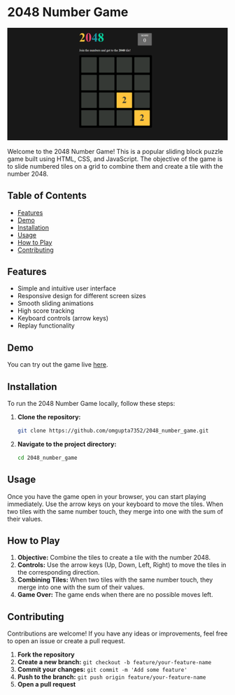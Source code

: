 # 2048 Number Game
![Tic-Tac-Toe](2048.png)


Welcome to the 2048 Number Game! This is a popular sliding block puzzle game built using HTML, CSS, and JavaScript. The objective of the game is to slide numbered tiles on a grid to combine them and create a tile with the number 2048.

## Table of Contents

- [Features](#features)
- [Demo](#demo)
- [Installation](#installation)
- [Usage](#usage)
- [How to Play](#how-to-play)
- [Contributing](#contributing)

## Features

- Simple and intuitive user interface
- Responsive design for different screen sizes
- Smooth sliding animations
- High score tracking
- Keyboard controls (arrow keys)
- Replay functionality

## Demo

You can try out the game live [here](https://omgupta7352.github.io/2048_number_game/).

## Installation

To run the 2048 Number Game locally, follow these steps:

1. **Clone the repository:**

    ```sh
    git clone https://github.com/omgupta7352/2048_number_game.git
    ```

2. **Navigate to the project directory:**

    ```sh
    cd 2048_number_game
    ```

## Usage

Once you have the game open in your browser, you can start playing immediately. Use the arrow keys on your keyboard to move the tiles. When two tiles with the same number touch, they merge into one with the sum of their values.

## How to Play

1. **Objective:** Combine the tiles to create a tile with the number 2048.
2. **Controls:** Use the arrow keys (Up, Down, Left, Right) to move the tiles in the corresponding direction.
3. **Combining Tiles:** When two tiles with the same number touch, they merge into one with the sum of their values.
4. **Game Over:** The game ends when there are no possible moves left.

## Contributing

Contributions are welcome! If you have any ideas or improvements, feel free to open an issue or create a pull request.

1. **Fork the repository**
2. **Create a new branch:** `git checkout -b feature/your-feature-name`
3. **Commit your changes:** `git commit -m 'Add some feature'`
4. **Push to the branch:** `git push origin feature/your-feature-name`
5. **Open a pull request**

